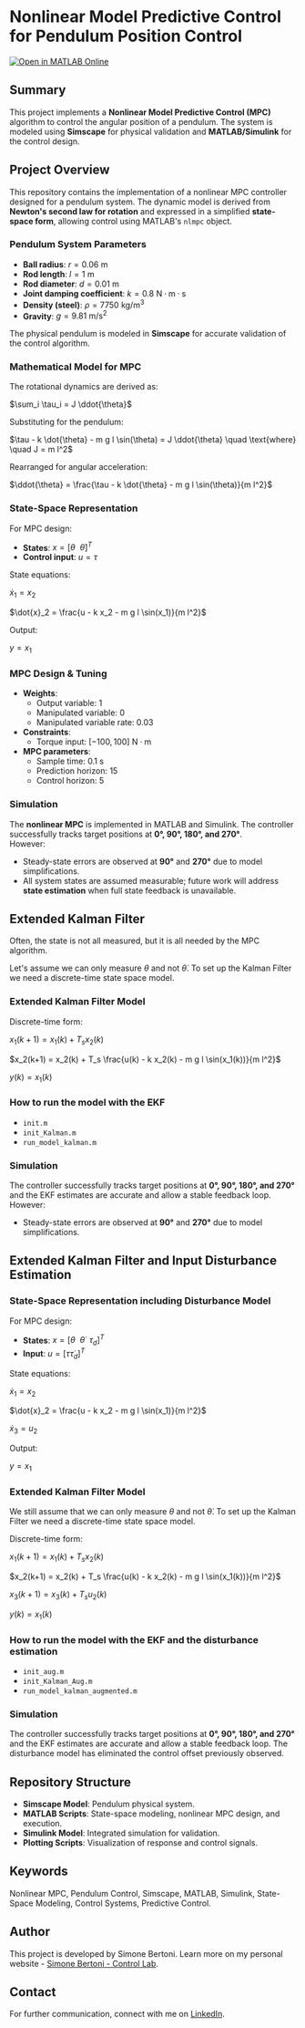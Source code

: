 # Nonlinear Model Predictive Control for Pendulum Position Control

[![Open in MATLAB Online](https://www.mathworks.com/images/responsive/global/open-in-matlab-online.svg)](https://matlab.mathworks.com/open/github/v1?repo=simorxb/pendulum-mpc)

## Summary
This project implements a **Nonlinear Model Predictive Control (MPC)** algorithm to control the angular position of a pendulum. The system is modeled using **Simscape** for physical validation and **MATLAB/Simulink** for the control design.

## Project Overview
This repository contains the implementation of a nonlinear MPC controller designed for a pendulum system. The dynamic model is derived from **Newton's second law for rotation** and expressed in a simplified **state-space form**, allowing control using MATLAB's `nlmpc` object.  

### Pendulum System Parameters
- **Ball radius**: $r = 0.06 \ \mathrm{m}$  
- **Rod length**: $l = 1 \ \mathrm{m}$  
- **Rod diameter**: $d = 0.01 \ \mathrm{m}$  
- **Joint damping coefficient**: $k = 0.8 \ \mathrm{N·m·s}$  
- **Density (steel)**: $\rho = 7750 \ \mathrm{kg/m^3}$  
- **Gravity**: $g = 9.81 \ \mathrm{m/s^2}$  

The physical pendulum is modeled in **Simscape** for accurate validation of the control algorithm.

### Mathematical Model for MPC
The rotational dynamics are derived as:

$\sum_i \tau_i = J \ddot{\theta}$

Substituting for the pendulum:

$\tau - k \dot{\theta} - m g l \sin(\theta) = J \ddot{\theta} \quad \text{where} \quad J = m l^2$

Rearranged for angular acceleration:

$\ddot{\theta} = \frac{\tau - k \dot{\theta} - m g l \sin(\theta)}{m l^2}$

### State-Space Representation
For MPC design:
- **States**: $x = [\theta \ \ \dot{\theta}]^T$  
- **Control input**: $u = \tau$  

State equations:

$\dot{x}_1 = x_2$

$\dot{x}_2 = \frac{u - k x_2 - m g l \sin(x_1)}{m l^2}$

Output:

$y = x_1$

### MPC Design & Tuning
- **Weights**:  
  - Output variable: 1  
  - Manipulated variable: 0  
  - Manipulated variable rate: 0.03  
- **Constraints**:  
  - Torque input: $[-100, 100] \ \mathrm{N·m}$  
- **MPC parameters**:  
  - Sample time: 0.1 s  
  - Prediction horizon: 15  
  - Control horizon: 5  

### Simulation
The **nonlinear MPC** is implemented in MATLAB and Simulink. The controller successfully tracks target positions at **0°, 90°, 180°, and 270°**.  
However:
- Steady-state errors are observed at **90°** and **270°** due to model simplifications.  
- All system states are assumed measurable; future work will address **state estimation** when full state feedback is unavailable.

## Extended Kalman Filter
Often, the state is not all measured, but it is all needed by the MPC algorithm.

Let's assume we can only measure $\theta$ and not $\dot{\theta}$. To set up the Kalman Filter we need a discrete-time state space model.

### Extended Kalman Filter Model

Discrete-time form:

$x_1(k+1) = x_1(k) + T_s x_2(k)$

$x_2(k+1) = x_2(k) + T_s \frac{u(k) - k x_2(k) - m g l \sin(x_1(k))}{m l^2}$

$y(k) = x_1(k)$

### How to run the model with the EKF

- `init.m`
- `init_Kalman.m`
- `run_model_kalman.m`

### Simulation

The controller successfully tracks target positions at **0°, 90°, 180°, and 270°** and the EKF estimates are accurate and allow a stable feedback loop.
However:
- Steady-state errors are observed at **90°** and **270°** due to model simplifications.

## Extended Kalman Filter and Input Disturbance Estimation

### State-Space Representation including Disturbance Model
For MPC design:
- **States**: $x = [\theta \ \ \dot{\theta} \ \ \tau_d]^T$  
- **Input**: $u = [\tau \dot{\tau}_d]^T$  

State equations:

$\dot{x}_1 = x_2$

$\dot{x}_2 = \frac{u - k x_2 - m g l \sin(x_1)}{m l^2}$

$\dot{x}_3 = u_2$

Output:

$y = x_1$

### Extended Kalman Filter Model

We still assume that we can only measure $\theta$ and not $\dot{\theta}$. To set up the Kalman Filter we need a discrete-time state space model.

Discrete-time form:

$x_1(k+1) = x_1(k) + T_s x_2(k)$

$x_2(k+1) = x_2(k) + T_s \frac{u(k) - k x_2(k) - m g l \sin(x_1(k))}{m l^2}$

$x_3(k+1) = x_3(k) + T_s u_2(k)$

$y(k) = x_1(k)$

### How to run the model with the EKF and the disturbance estimation

- `init_aug.m`
- `init_Kalman_Aug.m`
- `run_model_kalman_augmented.m`

### Simulation

The controller successfully tracks target positions at **0°, 90°, 180°, and 270°** and the EKF estimates are accurate and allow a stable feedback loop. The disturbance model has eliminated the control offset previously observed.

## Repository Structure
- **Simscape Model**: Pendulum physical system.
- **MATLAB Scripts**: State-space modeling, nonlinear MPC design, and execution.
- **Simulink Model**: Integrated simulation for validation.
- **Plotting Scripts**: Visualization of response and control signals.

## Keywords
Nonlinear MPC, Pendulum Control, Simscape, MATLAB, Simulink, State-Space Modeling, Control Systems, Predictive Control.

## Author
This project is developed by Simone Bertoni. Learn more on my personal website - [Simone Bertoni - Control Lab](https://simonebertonilab.com/).

## Contact
For further communication, connect with me on [LinkedIn](https://www.linkedin.com/in/simone-bertoni-control-eng/).
